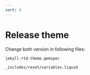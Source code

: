 ```yaml
---
sort: 4
---
```


# Release theme

Change both version in following files:
```
jekyll-rtd-theme.gemspec

_includes/reset/variables.liquid
```
